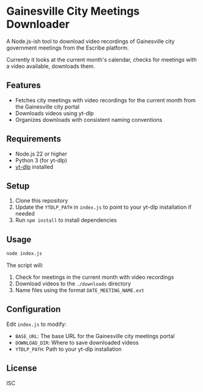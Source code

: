 # Gainesville City Meetings Downloader

A Node.js-ish tool to download video recordings of Gainesville city government meetings from the Escribe platform.

Currently it looks at the current month's calendar, checks for meetings with a video available, downloads them.

## Features

- Fetches city meetings with video recordings for the current month from the Gainesville city portal
- Downloads videos using yt-dlp
- Organizes downloads with consistent naming conventions

## Requirements

- Node.js 22 or higher
- Python 3 (for yt-dlp)
- [yt-dlp](https://github.com/yt-dlp/yt-dlp) installed

## Setup

1. Clone this repository
2. Update the `YTDLP_PATH` in `index.js` to point to your yt-dlp installation if needed
3. Run `npm install` to install dependencies

## Usage

```bash
node index.js
```

The script will:
1. Check for meetings in the current month with video recordings
2. Download videos to the `./downloads` directory
3. Name files using the format `DATE_MEETING_NAME.ext`

## Configuration

Edit `index.js` to modify:

- `BASE_URL`: The base URL for the Gainesville city meetings portal
- `DOWNLOAD_DIR`: Where to save downloaded videos
- `YTDLP_PATH`: Path to your yt-dlp installation

## License

ISC
